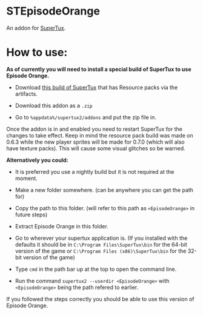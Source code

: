 # STEpisodeOrange
 An addon for [SuperTux](https://github.com/SuperTux/supertux/).

# How to use:
**As of currently you will need to install a special build of SuperTux to use Episode Orange.**

* Download [this build of SuperTux](https://github.com/SuperTux/supertux/actions/runs/3697107500) that has Resource packs via the artifacts.

* Download this addon as a `.zip`

* Go to `%appdata%/supertux2/addons` and put the zip file in.

Once the addon is in and enabled you need to restart SuperTux for the changes to take effect.
Keep in mind the resource pack build was made on 0.6.3 while the new player sprites will be made for 0.7.0 (which will also have texture packs). This will cause some visual glitches so be warned.

**Alternatively you could:**

* It is preferred you use a nightly build but it is not required at the moment.

* Make a new folder somewhere. (can be anywhere you can get the path for)

* Copy the path to this folder. (will refer to this path as `<EpisodeOrange>` in future steps)

* Extract Episode Orange in this folder.

* Go to wherever your supertux application is. (If you installed with the defaults it should be in `C:\Program Files\SuperTux\bin` for the 64-bit version of the game or `C:\Program Files (x86)\SuperTux\bin` for the 32-bit version of the game)

* Type `cmd` in the path bar up at the top to open the command line.

* Run the command `supertux2 --userdir <EpisodeOrange>` with `<EpisodeOrange>` being the path refered to earlier.

If you followed the steps correctly you should be able to use this version of Episode Orange.
